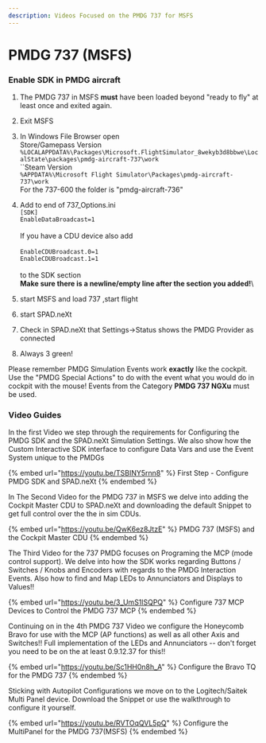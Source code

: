 ```yaml
---
description: Videos Focused on the PMDG 737 for MSFS
---
```


# PMDG 737 (MSFS)

### Enable SDK in PMDG aircraft

1. The PMDG 737 in MSFS **must** have been loaded beyond "ready to fly" at least once and exited again.
2. Exit MSFS
3. In Windows File Browser open \
   Store/Gamepass Version \
   `%LOCALAPPDATA%\Packages\Microsoft.FlightSimulator_8wekyb3d8bbwe\LocalState\packages\pmdg-aircraft-737\work` \
   ``Steam Version \
   `%APPDATA%\Microsoft Flight Simulator\Packages\pmdg-aircraft-737\work` \
   For the 737-600 the folder is "pmdg-aircraft-736"
4. Add to end of 737\_Options.ini\
   `[SDK]` \
   `EnableDataBroadcast=1` \
   \
   If you have a CDU device also add \
   \
   `EnableCDUBroadcast.0=1` \
   `EnableCDUBroadcast.1=1`\
   \
   to the SDK section\
   **Make sure there is a newline/empty line after the section you added!**\

5. start MSFS and load 737 ,start flight
6. start SPAD.neXt
7. Check in SPAD.neXt that Settings->Status shows the PMDG Provider as connected
8. Always 3 green!

Please remember PMDG Simulation Events work **exactly** like the cockpit. \
Use the "PMDG Special Actions" to do with the event what you would do in cockpit with the mouse! Events from the Category **PMDG 737 NGXu** must be used.

### Video Guides

In the first Video we step through the requirements for Configuring the PMDG SDK and the SPAD.neXt Simulation Settings.  We also show how the Custom Interactive SDK interface to configure Data Vars and use the Event System unique to the PMDGs

{% embed url="https://youtu.be/TSBINY5rnn8" %}
First Step - Configure PMDG SDK and SPAD.neXt
{% endembed %}

In The Second Video for the PMDG 737 in MSFS we delve into adding the Cockpit Master CDU to SPAD.neXt and downloading the default Snippet to get full control over the the in sim CDUs.

{% embed url="https://youtu.be/QwK6ez8JtzE" %}
PMDG 737 (MSFS) and the Cockpit Master CDU
{% endembed %}

The Third Video for the 737 PMDG focuses on Programing the MCP (mode control support).  We delve into how the SDK works regarding Buttons / Switches / Knobs and Encoders with regards to the PMDG Interaction Events.  Also how to find and Map LEDs to Annunciators and Displays to Values!!

{% embed url="https://youtu.be/3_UmS1lSQPQ" %}
Configure 737 MCP Devices to Control the PMDG 737 MCP
{% endembed %}

Continuing on in the 4th PMDG 737 Video we configure the Honeycomb Bravo for use with the MCP (AP functions) as well as all other Axis and Switches!!  Full implementation of the LEDs and Annunciators -- don't forget you need to be on the at least 0.9.12.37 for this!!

{% embed url="https://youtu.be/Sc1HH0n8h_A" %}
Configure the Bravo TQ for the PMDG 737
{% endembed %}

Sticking with Autopilot Configurations we move on to the Logitech/Saitek Multi Panel device.  Download the Snippet or use the walkthrough to configure it yourself.

{% embed url="https://youtu.be/RVTOqQVL5pQ" %}
Configure the MultiPanel for the PMDG 737(MSFS)
{% endembed %}

